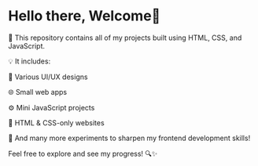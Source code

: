 <h1>Hello there, Welcome🤩</h1>

📁 This repository contains all of my projects built using HTML, CSS, and JavaScript.

💡 It includes:

🎨 Various UI/UX designs

🌐 Small web apps

⚙️ Mini JavaScript projects

🧱 HTML & CSS-only websites

🚀 And many more experiments to sharpen my frontend development skills!

Feel free to explore and see my progress! 🔍✨


